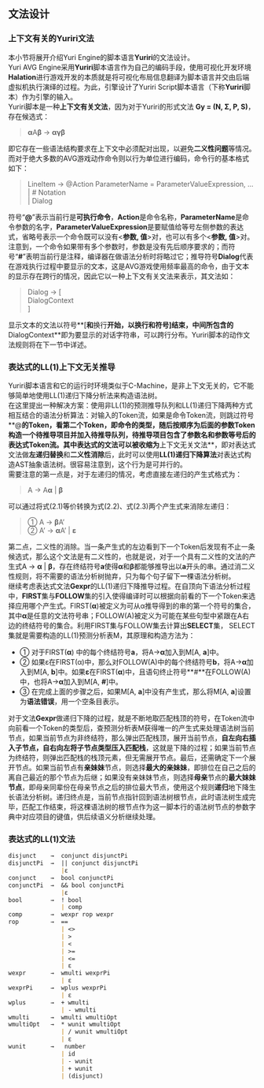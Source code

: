 ﻿## 文法设计

### 上下文有关的Yuriri文法
本小节将展开介绍Yuri Engine的脚本语言**Yuriri**的文法设计。<br/>
Yuri AVG Engine采用**Yuriri**脚本语言作为自己的编码手段，使用可视化开发环境**Halation**进行游戏开发的本质就是将可视化布局信息翻译为脚本语言并交由后端虚拟机执行演绎的过程。为此，引擎设计了Yuriri Script脚本语言（下称**Yuriri**脚本）作为引擎的输入。<br/>
Yuriri脚本是一种**上下文有关文法**，因为对于Yuriri的形式文法 **Gy = (N, Σ, P, S)**，存在候选式：

> **α**A**β** → **αγβ**

即它存在一些语法结构要求在上下文中必须配对出现，以避免**二义性问题**等情况。而对于绝大多数的AVG游戏动作命令则以行为单位进行编码，命令行的基本格式如下：

> LineItem → @Action ParameterName = ParameterValueExpression, ...<br/>
                      | # Notation<br/>
                      | Dialog<br/>

符号“**@**”表示当前行是**可执行命令**，**Action**是命令名称，**ParameterName**是命令参数的名字，**ParameterValueExpression**是要赋值给等号左侧参数的表达式，省略号表示一个命令既可以没有<**参数, 值**>对，也可以有多个<**参数, 值**>对。注意到，一个命令如果带有多个参数时，参数是没有先后顺序要求的；而符号“**#**”表明当前行是注释，编译器在做语法分析时将略过它；推导符号**Dialog**代表在游戏执行过程中要显示的文本，这是AVG游戏使用频率最高的命令，由于文本的显示存在跨行的情况，因此它以一种上下文有关文法来表示，其文法如：

> Dialog  →  [<br/>
                     DialogContext<br/>
                     ]<br/>

显示文本的文法以符号**[**和**换行**开始，以换行和符号]结束，中间所包含的**DialogContext**即为要显示的对话字符串，可以跨行分布。Yuriri脚本的动作文法规则将在下一节中详述。<br/>

### 表达式的LL(1)上下文无关推导
Yuriri脚本语言和它的运行时环境类似于C-Machine，是非上下文无关的，它不能够简单地使用LL(1)递归下降分析法来构造语法树。<br/>
在这里提出一种解决方案：使用非LL(1)的预测推导队列和LL(1)递归下降两种方式相互结合的语法分析算法：对输入的Token流，如果是命令Token流，则跳过符号**@**的Token，看第二个Token，即命令的类型，随后按顺序为后面的参数Token构造一个待推导项目并加入待推导队列，待推导项目包含了参数名和参数等号后的表达式Token流。其中表达式的文法可以被收缩为**上下文无关文法**，即对表达式文法做**左递归替换**和**二义性消除**后，此时可以使用**LL(1)递归下降算法**对表达式构造AST抽象语法树。很容易注意到，这个行为是可并行的。<br/>
需要注意的第一点是，对于左递归的情况，考虑直接左递归的产生式格式为：

>	A → A**α** | **β**

可以通过将式(2.1)等价转换为式(2.2)、式(2.3)两个产生式来消除左递归： 

> ①   A → **β**A’<br/>
②   A’ → **α**A’ | **ε**

第二点，二义性的消除。当一条产生式的左边看到下一个Token后发现有不止一条候选式，那么这个文法是有二义性的，也就是说，对于一个具有二义性的文法的产生式A → **α** | **β**，存在终结符号**a**使得**α**和**β**都能够推导出以**a**开头的串。通过消二义性规则，将不需要的语法分析树抛弃，只为每个句子留下**一**棵语法分析树。<br/>
继续考虑表达式文法**Gexpr**的LL(1)递归下降推导过程。在自顶向下语法分析过程中，**FIRST**集与**FOLLOW**集的引入使得编译时可以根据向前看的下一个Token来选择应用哪个产生式。FIRST(**α**)被定义为可从α推导得到的串的第一个符号的集合，其中**α**是任意的文法符号串；FOLLOW(A)被定义为可能在某些句型中紧跟在A右边的终结符号的集合。利用FIRST集与FOLLOW集去计算出**SELECT**集， SELECT集就是需要构造的LL(1)预测分析表M，其原理和构造方法为：

- ① 对于FIRST(**α**) 中的每个终结符号**a**，将A→**α**加入到M[A, **a**]中。
- ② 如果ε在FIRST(α)中，那么对FOLLOW(A)中的每个终结符号**b**，将A→**α**加入到M[A, **b**]中。如果**ε**在FIRST(**α**)中，且语句终止符号**#**在FOLLOW(A) 中，也将A→**α**加入到M[A, **#**]中。
- ③ 在完成上面的步骤之后，如果M[A, **a**]中没有产生式，那么将M[A, **a**]设置为**语法错误**，用一个空条目表示。

对于文法**Gexpr**做递归下降的过程，就是不断地取匹配栈顶的符号，在Token流中向前看一个Token的类型后，查预测分析表M获得唯一的产生式来处理语法树当前节点，如果当前节点为非终结符，那么弹出匹配栈顶，展开当前节点，**自左向右插入子节点，自右向左将子节点类型压入匹配栈**，这就是下降的过程；如果当前节点为终结符，则弹出匹配栈的栈顶元素，但无需展开节点。最后，还需确定下一个展开节点。如果当前节点有**亲妹妹**节点，则选择**最大的亲妹妹**，即排位在自己之后的离自己最近的那个节点为后继；如果没有亲妹妹节点，则选择**母亲**节点的**最大妹妹节点**，即母亲同辈份在母亲节点之后的排位最大节点，使用这个规则**递归**地下降生长语法分析树。递归终点是，当前节点指针回到语法树根节点，此时语法树生成完毕，匹配工作结束，将这棵语法树的根节点作为这一脚本行的语法树节点的参数字典中对应项目的键值，供后续语义分析继续处理。

### 表达式的LL(1)文法
``` markdown
disjunct    →  conjunct disjunctPi
disjunctPi  →  || conjunct disjunctPi
               |ε
conjunct    →  bool conjunctPi
conjunctPi  →  && bool conjunctPi
               |ε
bool        →  ! bool 
               | comp
comp        →  wexpr rop wexpr
rop         →  ==
               | <>
               | >
               | <
               | >=
               | <=
               | ε
wexpr       →  wmulti wexprPi
               | ε
wexprPi     →  wplus wexprPi
               | ε
wplus       →  + wmulti
               | - wmulti
wmulti      →  wmulti wmultiOpt
wmultiOpt   →  * wunit wmultiOpt
               | / wunit wmultiOpt
               | ε
wunit       →   number
               | id
               | - wunit
               | + wunit
               | (disjunct)
```
